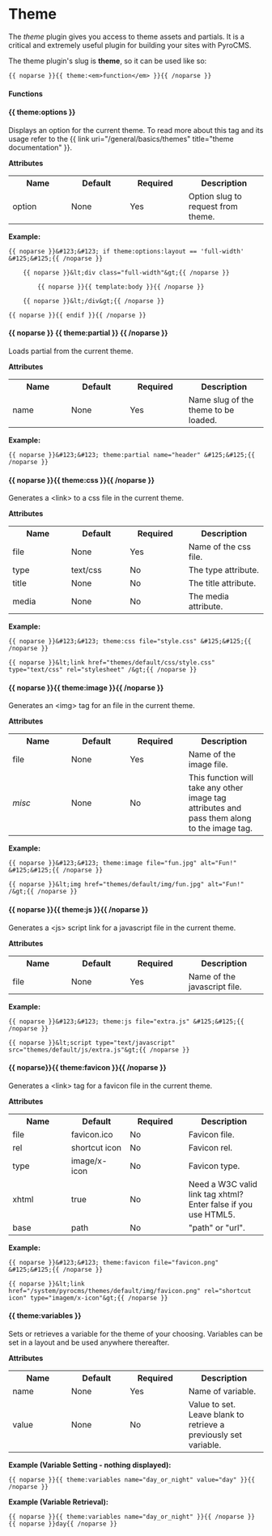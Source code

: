 # Theme

The _theme_ plugin gives you access to theme assets and partials. It is a critical and extremely useful plugin for building your sites with PyroCMS.

The theme plugin's slug is __theme__, so it can be used like so:

	{{ noparse }}{{ theme:<em>function</em> }}{{ /noparse }}

#### Functions

#### &#123;&#123; theme:options &#125;&#125; ####

Displays an option for the current theme. To read more about this tag and its usage refer to the {{ link uri="/general/basics/themes" title="theme documentation" }}.</a>

**Attributes**
<table cellpadding="0" cellspacing="0">
	<tbody>
		<tr>
			<th>Name</th>
			<th>Default</th>
			<th>Required</th>
			<th>Description</th>
		</tr>
		<tr>
			<td width="100">option</td>
			<td width="100">None</td>
			<td width="100">Yes</td>
			<td>Option slug to request from theme.</td>
		</tr>
	</tbody>
</table>

**Example:**

	{{ noparse }}&#123;&#123; if theme:options:layout == 'full-width' &#125;&#125;{{ /noparse }}
			
		{{ noparse }}&lt;div class="full-width"&gt;{{ /noparse }}
				
			{{ noparse }}{{ template:body }}{{ /noparse }}
			
		{{ noparse }}&lt;/div&gt;{{ /noparse }}
		
	{{ noparse }}{{ endif }}{{ /noparse }}

#### {{ noparse }} {{ theme:partial }} {{ /noparse }} ####

Loads partial from the current theme.

**Attributes**
<table cellpadding="0" cellspacing="0">
	<tbody>
		<tr>
			<th>Name</th>
			<th>Default</th>
			<th>Required</th>
			<th>Description</th>
		</tr>
		<tr>
			<td width="100">name</td>
			<td width="100">None</td>
			<td width="100">Yes</td>
			<td>Name slug of the theme to be loaded.</td>
		</tr>
	</tbody>
</table>

**Example:**

	{{ noparse }}&#123;&#123; theme:partial name="header" &#125;&#125;{{ /noparse }}

#### {{ noparse }}{{ theme:css }}{{ /noparse }} ####

Generates a &lt;link&gt; to a css file in the current theme.

**Attributes**
<table cellpadding="0" cellspacing="0">
	<tbody>
		<tr>
			<th>Name</th>
			<th>Default</th>
			<th>Required</th>
			<th>Description</th>
		</tr>
		<tr>
			<td width="100">file</td>
			<td width="100">None</td>
			<td width="100">Yes</td>
			<td>Name of the css file.</td>
		</tr>
		<tr>
			<td width="100">type</td>
			<td width="100">text/css</td>
			<td width="100">No</td>
			<td>The type attribute.</td>
		</tr>
		<tr>
			<td width="100">title</td>
			<td width="100">None</td>
			<td width="100">No</td>
			<td>The title attribute.</td>
		</tr>
		<tr>
			<td width="100">media</td>
			<td width="100">None</td>
			<td width="100">No</td>
			<td>The media attribute.</td>
		</tr>
	</tbody>
</table>

**Example:**
	
	{{ noparse }}&#123;&#123; theme:css file="style.css" &#125;&#125;{{ /noparse }}
	
	{{ noparse }}&lt;link href="themes/default/css/style.css" type="text/css" rel="stylesheet" /&gt;{{ /noparse }}

#### {{ noparse }}{{ theme:image }}{{ /noparse }} ####

Generates an &lt;img&gt; tag for an file in the current theme.

**Attributes**
<table cellpadding="0" cellspacing="0">
	<tbody>
		<tr>
			<th>Name</th>
			<th>Default</th>
			<th>Required</th>
			<th>Description</th>
		</tr>
		<tr>
			<td width="100">file</td>
			<td width="100">None</td>
			<td width="100">Yes</td>
			<td>Name of the image file.</td>
		</tr>
		<tr>
			<td width="100"><em>misc</em></td>
			<td width="100">None</td>
			<td width="100">No</td>
			<td>This function will take any other image tag attributes and pass them along to the image tag.</td>
		</tr>
	</tbody>
</table>

**Example:**
	
	{{ noparse }}&#123;&#123; theme:image file="fun.jpg" alt="Fun!" &#125;&#125;{{ /noparse }}

	{{ noparse }}&lt;img href="themes/default/img/fun.jpg" alt="Fun!" /&gt;{{ /noparse }}

#### {{ noparse }}{{ theme:js }}{{ /noparse }} ####

Generates a &lt;js&gt; script link for a javascript file in the current theme.

**Attributes**
<table cellpadding="0" cellspacing="0">
	<tbody>
		<tr>
			<th>Name</th>
			<th>Default</th>
			<th>Required</th>
			<th>Description</th>
		</tr>
		<tr>
			<td width="100">file</td>
			<td width="100">None</td>
			<td width="100">Yes</td>
			<td>Name of the javascript file.</td>
		</tr>
	</tbody>
</table>

**Example:**
	
	{{ noparse }}&#123;&#123; theme:js file="extra.js" &#125;&#125;{{ /noparse }}
	
	{{ noparse }}&lt;script type="text/javascript" src="themes/default/js/extra.js"&gt;{{ /noparse }}

#### {{ noparse}}{{ theme:favicon }}{{ /noparse }} ####

Generates a &lt;link&gt; tag for a favicon file in the current theme.

**Attributes**
<table cellpadding="0" cellspacing="0">
	<tbody>
		<tr>
			<th width="100">Name</th>
			<th width="100">Default</th>
			<th width="100">Required</th>
			<th>Description</th>
		</tr>
		<tr>
			<td>file</td>
			<td>favicon.ico</td>
			<td>No</td>
			<td>Favicon file.</td>
		</tr>
		<tr>
			<td>rel</td>
			<td>shortcut icon</td>
			<td>No</td>
			<td>Favicon rel.</td>
		</tr>
		<tr>
			<td>type</td>
			<td>image/x-icon</td>
			<td>No</td>
			<td>Favicon type.</td>
		</tr>
		<tr>
			<td>xhtml</td>
			<td>true</td>
			<td>No</td>
			<td>Need a W3C valid link tag xhtml? Enter false if you use HTML5.</td>
		</tr>
		<tr>
			<td>base</td>
			<td>path</td>
			<td>No</td>
			<td>"path" or "url".</td>
		</tr>
	</tbody>
</table>

**Example:**
	
	{{ noparse }}&#123;&#123; theme:favicon file="favicon.png" &#125;&#125;{{ /noparse }}

	{{ noparse }}&lt;link href="/system/pyrocms/themes/default/img/favicon.png" rel="shortcut icon" type="imagem/x-icon"&gt;{{ /noparse }}

#### &#123;&#123; theme:variables &#125;&#125; ####

Sets or retrieves a variable for the theme of your choosing. Variables can be set in a layout and be used anywhere thereafter.

**Attributes**
<table cellpadding="0" cellspacing="0">
	<tbody>
		<tr>
			<th>Name</th>
			<th>Default</th>
			<th>Required</th>
			<th>Description</th>
		</tr>
		<tr>
			<td width="100">name</td>
			<td width="100">None</td>
			<td width="100">Yes</td>
			<td>Name of variable.</td>
		</tr>
		<tr>
			<td width="100">value</td>
			<td width="100">None</td>
			<td width="100">No</td>
			<td>Value to set. Leave blank to retrieve a previously set variable.</td>
		</tr>
	</tbody>
</table>

**Example (Variable Setting - nothing displayed):**

	{{ noparse }}{{ theme:variables name="day_or_night" value="day" }}{{ /noparse }}

**Example (Variable Retrieval):**

	{{ noparse }}{{ theme:variables name="day_or_night" }}{{ /noparse }}
	{{ noparse }}day{{ /noparse }}
